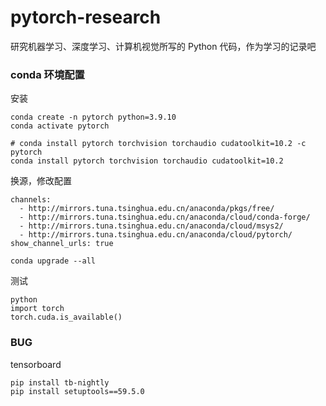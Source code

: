 # pytorch-research

研究机器学习、深度学习、计算机视觉所写的 Python 代码，作为学习的记录吧

### conda 环境配置
安装
~~~
conda create -n pytorch python=3.9.10
conda activate pytorch

# conda install pytorch torchvision torchaudio cudatoolkit=10.2 -c pytorch
conda install pytorch torchvision torchaudio cudatoolkit=10.2
~~~
换源，修改配置
~~~
channels:
  - http://mirrors.tuna.tsinghua.edu.cn/anaconda/pkgs/free/
  - http://mirrors.tuna.tsinghua.edu.cn/anaconda/cloud/conda-forge/
  - http://mirrors.tuna.tsinghua.edu.cn/anaconda/cloud/msys2/
  - http://mirrors.tuna.tsinghua.edu.cn/anaconda/cloud/pytorch/
show_channel_urls: true
~~~
~~~
conda upgrade --all
~~~
测试
~~~
python
import torch
torch.cuda.is_available()
~~~
### BUG
tensorboard
~~~
pip install tb-nightly
pip install setuptools==59.5.0
~~~
